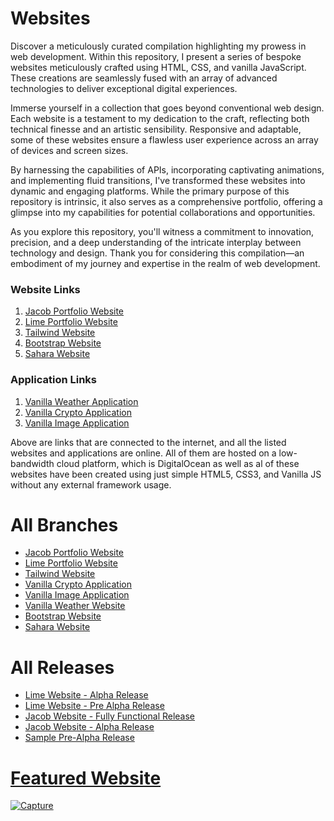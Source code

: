 # Websites

Discover a meticulously curated compilation highlighting my prowess in web development. Within this repository, I present a series of bespoke websites meticulously crafted using HTML, CSS, and vanilla JavaScript. These creations are seamlessly fused with an array of advanced technologies to deliver exceptional digital experiences.

Immerse yourself in a collection that goes beyond conventional web design. Each website is a testament to my dedication to the craft, reflecting both technical finesse and an artistic sensibility. Responsive and adaptable, some of these websites ensure a flawless user experience across an array of devices and screen sizes.

By harnessing the capabilities of APIs, incorporating captivating animations, and implementing fluid transitions, I've transformed these websites into dynamic and engaging platforms. While the primary purpose of this repository is intrinsic, it also serves as a comprehensive portfolio, offering a glimpse into my capabilities for potential collaborations and opportunities.

As you explore this repository, you'll witness a commitment to innovation, precision, and a deep understanding of the intricate interplay between technology and design. Thank you for considering this compilation—an embodiment of my journey and expertise in the realm of web development.

### Website Links
1. <a href="https://github.com/arpitgoswami/websites/tree/jacob-portfolio-website">Jacob Portfolio Website</a>
2. <a href="https://github.com/arpitgoswami/websites/tree/lime-portfolio-website">Lime Portfolio Website</a>
3. <a href="https://github.com/arpitgoswami/websites/tree/tailwind-website">Tailwind Website</a>
4. <a href="https://github.com/arpitgoswami/websites/tree/bootstrap-website">Bootstrap Website</a>
5. <a href="https://github.com/arpitgoswami/websites/tree/sahara-website">Sahara Website</a>

### Application Links
1. <a href="https://github.com/arpitgoswami/websites/tree/vanilla-weather-app">Vanilla Weather Application</a>
2. <a href="https://github.com/arpitgoswami/websites/tree/vanilla-crypto-app">Vanilla Crypto Application</a>
3. <a href="https://github.com/arpitgoswami/websites/tree/vanilla-image-app">Vanilla Image Application</a>

Above are links that are connected to the internet, and all the listed websites and applications are online. All of them are hosted on a low-bandwidth cloud platform, which is DigitalOcean as well as al of these websites have been created using just simple HTML5, CSS3, and Vanilla JS without any external framework usage.

# All Branches

* <a href="https://github.com/arpitgoswami/websites/tree/jacob-portfolio-website">Jacob Portfolio Website</a>
* <a href="https://github.com/arpitgoswami/websites/tree/lime-portfolio-website">Lime Portfolio Website</a>
* <a href="https://github.com/arpitgoswami/websites/tree/tailwind-website">Tailwind Website</a>
* <a href="https://github.com/arpitgoswami/websites/tree/vanilla-crypto-app">Vanilla Crypto Application</a>
* <a href="https://github.com/arpitgoswami/websites/tree/vanilla-image-app">Vanilla Image Application</a>
* <a href="https://github.com/arpitgoswami/websites/tree/vanilla-weather-app">Vanilla Weather Website</a>
* <a href="https://github.com/arpitgoswami/websites/tree/bootstrap-website">Bootstrap Website</a>
* <a href="https://github.com/arpitgoswami/websites/tree/sahara-website">Sahara Website</a>

# All Releases

* <a href="https://github.com/arpitgoswami/websites/releases/tag/v1.2">Lime Website - Alpha Release</a>
* <a href="https://github.com/arpitgoswami/websites/releases/tag/v0.20">Lime Website - Pre Alpha Release
* <a href="https://github.com/arpitgoswami/websites/releases/tag/v1.10">Jacob Website - Fully Functional Release
* <a href="https://github.com/arpitgoswami/websites/releases/tag/v1.00">Jacob Website - Alpha Release
* <a href="https://github.com/arpitgoswami/websites/releases/tag/v0.02">Sample Pre-Alpha Release

# Featured Website

![Capture](https://github.com/arpitgoswami/websites/assets/71710858/2f54d5a2-5875-4b9d-9be2-322419390405)
